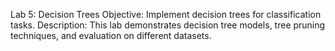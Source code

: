 Lab 5: Decision Trees
Objective: Implement decision trees for classification tasks.
Description: This lab demonstrates decision tree models, tree pruning techniques, and evaluation on different datasets.